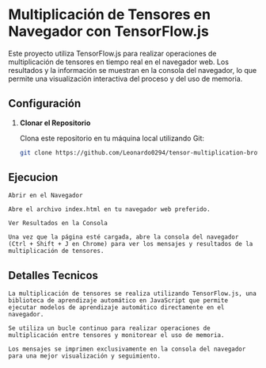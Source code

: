 # Multiplicación de Tensores en Navegador con TensorFlow.js

Este proyecto utiliza TensorFlow.js para realizar operaciones de multiplicación de tensores en tiempo real en el navegador web. Los resultados y la información se muestran en la consola del navegador, lo que permite una visualización interactiva del proceso y del uso de memoria.

## Configuración

1. **Clonar el Repositorio**

   Clona este repositorio en tu máquina local utilizando Git:

   ```bash
   git clone https://github.com/Leonardo0294/tensor-multiplication-browser.git

## Ejecucion 

    Abrir en el Navegador

    Abre el archivo index.html en tu navegador web preferido.

    Ver Resultados en la Consola

    Una vez que la página esté cargada, abre la consola del navegador (Ctrl + Shift + J en Chrome) para ver los mensajes y resultados de la multiplicación de tensores.

## Detalles Tecnicos

    La multiplicación de tensores se realiza utilizando TensorFlow.js, una biblioteca de aprendizaje automático en JavaScript que permite ejecutar modelos de aprendizaje automático directamente en el navegador.

    Se utiliza un bucle continuo para realizar operaciones de multiplicación entre tensores y monitorear el uso de memoria.

    Los mensajes se imprimen exclusivamente en la consola del navegador para una mejor visualización y seguimiento.